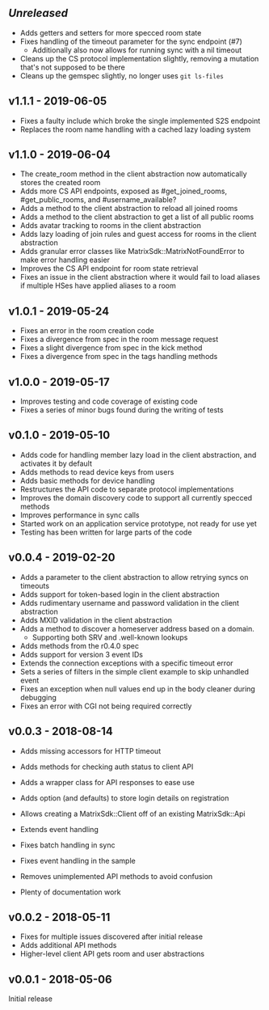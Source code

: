 ## *Unreleased*

- Adds getters and setters for more specced room state
- Fixes handling of the timeout parameter for the sync endpoint (#7)
    - Additionally also now allows for running sync with a nil timeout
- Cleans up the CS protocol implementation slightly, removing a mutation that's not supposed to be there
- Cleans up the gemspec slightly, no longer uses `git ls-files`

## v1.1.1 - 2019-06-05

- Fixes a faulty include which broke the single implemented S2S endpoint
- Replaces the room name handling with a cached lazy loading system

## v1.1.0 - 2019-06-04

- The create_room method in the client abstraction now automatically stores the created room
- Adds more CS API endpoints, exposed as #get_joined_rooms, #get_public_rooms, and #username_available?
- Adds a method to the client abstraction to reload all joined rooms
- Adds a method to the client abstraction to get a list of all public rooms
- Adds avatar tracking to rooms in the client abstraction
- Adds lazy loading of join rules and guest access for rooms in the client abstraction
- Adds granular error classes like MatrixSdk::MatrixNotFoundError to make error handling easier
- Improves the CS API endpoint for room state retrieval
- Fixes an issue in the client abstraction where it would fail to load aliases if multiple HSes have applied aliases to a room

## v1.0.1 - 2019-05-24

- Fixes an error in the room creation code
- Fixes a divergence from spec in the room message request
- Fixes a slight divergence from spec in the kick method
- Fixes a divergence from spec in the tags handling methods

## v1.0.0 - 2019-05-17

- Improves testing and code coverage of existing code
- Fixes a series of minor bugs found during the writing of tests

## v0.1.0 - 2019-05-10

- Adds code for handling member lazy load in the client abstraction, and activates it by default
- Adds methods to read device keys from users
- Adds basic methods for device handling
- Restructures the API code to separate protocol implementations
- Improves the domain discovery code to support all currently specced methods
- Improves performance in sync calls
- Started work on an application service prototype, not ready for use yet
- Testing has been written for large parts of the code

## v0.0.4 - 2019-02-20

- Adds a parameter to the client abstraction to allow retrying syncs on timeouts
- Adds support for token-based login in the client abstraction
- Adds rudimentary username and password validation in the client abstraction
- Adds MXID validation in the client abstraction
- Adds a method to discover a homeserver address based on a domain.
    - Supporting both SRV and .well-known lookups
- Adds methods from the r0.4.0 spec
- Adds support for version 3 event IDs
- Extends the connection exceptions with a specific timeout error
- Sets a series of filters in the simple client example to skip unhandled event
- Fixes an exception when null values end up in the body cleaner during debugging
- Fixes an error with CGI not being required correctly

## v0.0.3 - 2018-08-14

- Adds missing accessors for HTTP timeout
- Adds methods for checking auth status to client API
- Adds a wrapper class for API responses to ease use
- Adds option (and defaults) to store login details on registration
- Allows creating a MatrixSdk::Client off of an existing MatrixSdk::Api
- Extends event handling

- Fixes batch handling in sync
- Fixes event handling in the sample
- Removes unimplemented API methods to avoid confusion

- Plenty of documentation work

## v0.0.2 - 2018-05-11

- Fixes for multiple issues discovered after initial release
- Adds additional API methods
- Higher-level client API gets room and user abstractions

## v0.0.1 - 2018-05-06

Initial release
